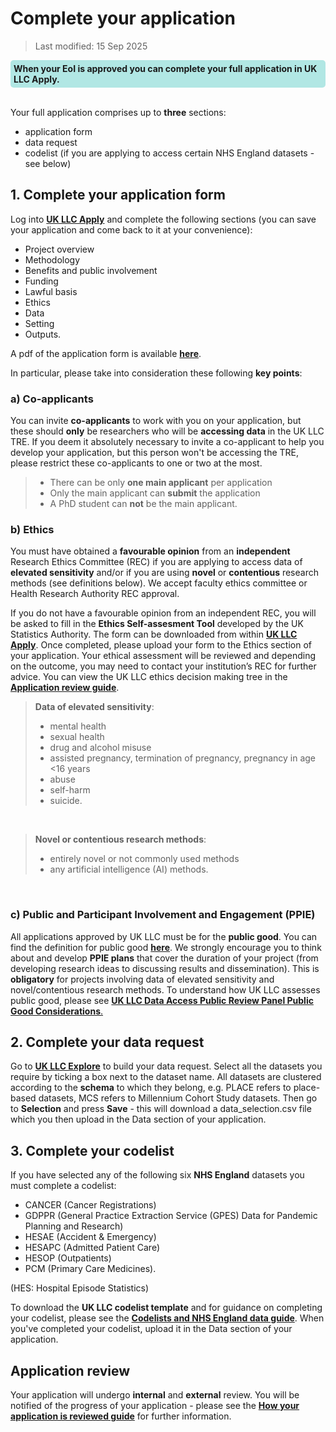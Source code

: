 
# Complete your application
>Last modified: 15 Sep 2025
<div style="background-color: rgba(0, 178, 169, 0.3); padding: 5px; border-radius: 5px;"><strong>When your EoI is approved you can complete your full application in UK LLC Apply.</strong></div>
<br>

Your full application comprises up to **three** sections: 

- application form
- data request
- codelist (if you are applying to access certain NHS England datasets - see below)

## 1. Complete your application form
Log into [**UK LLC Apply**](https://apply.ukllc.ac.uk/) and complete the following sections (you can save your application and come back to it at your convenience):  
- Project overview
- Methodology
- Benefits and public involvement
- Funding
- Lawful basis
- Ethics
- Data
- Setting
- Outputs.

A pdf of the application form is available [**here**](../../images/Application_Form_Template_20250128.pdf).

In particular, please take into consideration these following **key points**:

### a) Co-applicants 
You can invite **co-applicants** to work with you on your application, but these should **only** be researchers who will be **accessing data** in the UK LLC TRE. If you deem it absolutely necessary to invite a co-applicant to help you develop your application, but this person won't be accessing the TRE, please restrict these co-applicants to one or two at the most. 

>- There can be only **one main applicant** per application  
>- 	Only the main applicant can **submit** the application  
>-  A PhD student can **not** be the main applicant.  
 

### b) Ethics
You must have obtained a **favourable opinion** from an **independent** Research Ethics Committee (REC) if you are applying to access data of **elevated sensitivity** and/or if you are using **novel** or **contentious** research methods (see definitions below). We accept faculty ethics committee or Health Research Authority REC approval. 

If you do not have a favourable opinion from an independent REC, you will be asked to fill in the **Ethics Self-assesment Tool** developed by the UK Statistics Authority. The form can be downloaded from within [**UK LLC Apply**](https://apply.ukllc.ac.uk/). Once completed, please upload your form to the Ethics section of your application. Your ethical assessment will be reviewed and depending on the outcome, you may need to contact your institution’s REC for further advice. You can view the UK LLC ethics decision making tree in the [**Application review guide**](../Applying/review.md). 

>**Data of elevated sensitivity**:  
>- mental health 
>- sexual health 
>- drug and alcohol misuse 
>- assisted pregnancy, termination of pregnancy, pregnancy in age <16 years 
>- abuse 
>- self-harm
>- suicide.  
<br>  

>**Novel or contentious research methods**:
>- entirely novel or not commonly used methods
>- any artificial intelligence (AI) methods.  
<br>

### c) Public and Participant Involvement and Engagement (PPIE)
All applications approved by UK LLC must be for the **public good**. You can find the definition for public good [**here**](https://guidebook.ukllc.ac.uk/docs/ukllc_key_facts/eligibility/eligibility). We strongly encourage you to think about and develop **PPIE plans** that cover the duration of your project (from developing research ideas to discussing results and dissemination). This is **obligatory** for projects involving data of elevated sensitivity and novel/contentious research methods.
To understand how UK LLC assesses public good, please see [**UK LLC Data Access Public Review Panel Public Good Considerations**.](../../images/Public-Good-Considerations_v1.pdf)

## 2. Complete your data request
Go to [**UK LLC Explore**](https://explore.ukllc.ac.uk/) to build your data request. Select all the datasets you require by ticking a box next to the dataset name. All datasets are clustered according to the **schema** to which they belong, e.g. PLACE refers to place-based datasets, MCS refers to Millennium Cohort Study datasets. Then go to **Selection** and press **Save** - this will download a data_selection.csv file which you then upload in the Data section of your application. 


## 3. Complete your codelist
If you have selected any of the following six **NHS England** datasets you must complete a codelist: 
- CANCER (Cancer Registrations)
- GDPPR (General Practice Extraction Service (GPES) Data for Pandemic Planning and Research) 
- HESAE (Accident & Emergency)
- HESAPC (Admitted Patient Care)
- HESOP (Outpatients)
- PCM (Primary Care Medicines).

(HES: Hospital Episode Statistics)

To download the **UK LLC codelist template** and for guidance on completing your codelist, please see the [**Codelists and NHS England data guide**](../../linked_health_data/NHS_England/Coding/codelists.md). When you've completed your codelist, upload it in the Data section of your application.

## Application review
Your application will undergo **internal** and **external** review. You will be notified of the progress of your application - please see the [**How your application is reviewed guide**](../Applying/review.md) for further information.